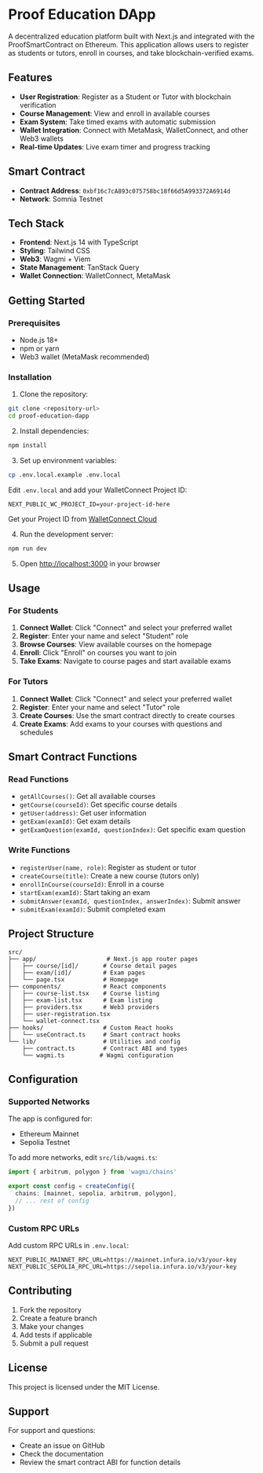 # Proof Education DApp

A decentralized education platform built with Next.js and integrated with the ProofSmartContract on Ethereum. This application allows users to register as students or tutors, enroll in courses, and take blockchain-verified exams.

## Features

- **User Registration**: Register as a Student or Tutor with blockchain verification
- **Course Management**: View and enroll in available courses
- **Exam System**: Take timed exams with automatic submission
- **Wallet Integration**: Connect with MetaMask, WalletConnect, and other Web3 wallets
- **Real-time Updates**: Live exam timer and progress tracking

## Smart Contract

- **Contract Address**: `0xbf16c7cA893c075758bc18f66d5A993372A6914d`
- **Network**: Somnia Testnet

## Tech Stack

- **Frontend**: Next.js 14 with TypeScript
- **Styling**: Tailwind CSS
- **Web3**: Wagmi + Viem
- **State Management**: TanStack Query
- **Wallet Connection**: WalletConnect, MetaMask

## Getting Started

### Prerequisites

- Node.js 18+ 
- npm or yarn
- Web3 wallet (MetaMask recommended)

### Installation

1. Clone the repository:
```bash
git clone <repository-url>
cd proof-education-dapp
```

2. Install dependencies:
```bash
npm install
```

3. Set up environment variables:
```bash
cp .env.local.example .env.local
```

Edit `.env.local` and add your WalletConnect Project ID:
```
NEXT_PUBLIC_WC_PROJECT_ID=your-project-id-here
```

Get your Project ID from [WalletConnect Cloud](https://cloud.walletconnect.com/)

4. Run the development server:
```bash
npm run dev
```

5. Open [http://localhost:3000](http://localhost:3000) in your browser

## Usage

### For Students

1. **Connect Wallet**: Click "Connect" and select your preferred wallet
2. **Register**: Enter your name and select "Student" role
3. **Browse Courses**: View available courses on the homepage
4. **Enroll**: Click "Enroll" on courses you want to join
5. **Take Exams**: Navigate to course pages and start available exams

### For Tutors

1. **Connect Wallet**: Click "Connect" and select your preferred wallet
2. **Register**: Enter your name and select "Tutor" role
3. **Create Courses**: Use the smart contract directly to create courses
4. **Create Exams**: Add exams to your courses with questions and schedules

## Smart Contract Functions

### Read Functions
- `getAllCourses()`: Get all available courses
- `getCourse(courseId)`: Get specific course details
- `getUser(address)`: Get user information
- `getExam(examId)`: Get exam details
- `getExamQuestion(examId, questionIndex)`: Get specific exam question

### Write Functions
- `registerUser(name, role)`: Register as student or tutor
- `createCourse(title)`: Create a new course (tutors only)
- `enrollInCourse(courseId)`: Enroll in a course
- `startExam(examId)`: Start taking an exam
- `submitAnswer(examId, questionIndex, answerIndex)`: Submit answer
- `submitExam(examId)`: Submit completed exam

## Project Structure

```
src/
├── app/                    # Next.js app router pages
│   ├── course/[id]/       # Course detail pages
│   ├── exam/[id]/         # Exam pages
│   └── page.tsx           # Homepage
├── components/            # React components
│   ├── course-list.tsx    # Course listing
│   ├── exam-list.tsx      # Exam listing
│   ├── providers.tsx      # Web3 providers
│   ├── user-registration.tsx
│   └── wallet-connect.tsx
├── hooks/                 # Custom React hooks
│   └── useContract.ts     # Smart contract hooks
└── lib/                   # Utilities and config
    ├── contract.ts        # Contract ABI and types
    └── wagmi.ts          # Wagmi configuration
```

## Configuration

### Supported Networks

The app is configured for:
- Ethereum Mainnet
- Sepolia Testnet

To add more networks, edit `src/lib/wagmi.ts`:

```typescript
import { arbitrum, polygon } from 'wagmi/chains'

export const config = createConfig({
  chains: [mainnet, sepolia, arbitrum, polygon],
  // ... rest of config
})
```

### Custom RPC URLs

Add custom RPC URLs in `.env.local`:

```
NEXT_PUBLIC_MAINNET_RPC_URL=https://mainnet.infura.io/v3/your-key
NEXT_PUBLIC_SEPOLIA_RPC_URL=https://sepolia.infura.io/v3/your-key
```

## Contributing

1. Fork the repository
2. Create a feature branch
3. Make your changes
4. Add tests if applicable
5. Submit a pull request

## License

This project is licensed under the MIT License.

## Support

For support and questions:
- Create an issue on GitHub
- Check the documentation
- Review the smart contract ABI for function details



<!-- right loading state:
        <div className="animate-spin rounded-full h-8 w-8 border-4 border-[#FFFDD0]/40 border-t-[#FFFDD0] mx-auto shadow-md"></div> -->
